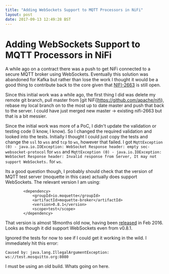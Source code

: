 ```yaml
---
title: "Adding WebSockets Support to MQTT Processors in NiFi"
layout: post
date: 2017-09-13 12:49:28 BST
---
```


# Adding WebSockets Support to MQTT Processors in NiFi
A while ago on a contract there was a push to get NiFi connected to a secure MQTT broker using WebSockets. Eventually this solution was abandoned for Kafka but rather than lose the work I thought it would be a good thing to contribute back to the core given that [NIFI-2663](https://issues.apache.org/jira/browse/NIFI-2663) is still open. 

Since this initial work was a while ago, the first thing I did was delete my remote git branch, pull master from [git NiFi]https://github.com/apache/nifi), rebase my local branch on to the most up to date master and push that back to the server. I could have just merged new master -> existing nifi-2663 but that is a bit messier.

Since the initial work was more of a PoC, I didn't update the validation or testing code (I know, I know). So I changed the required validation and looked into the tests. Initially I thought I could just copy the tests and change the `ssl` to `wss` and `tcp` to `ws`, however that failed. I got `MqttException (0) - java.io.IOException: WebSocket Response header: empty sec-websocket-protocol` for `wss` and `MqttException (0) - java.io.IOException: WebSocket Response header: Invalid response from Server, It may not support WebSockets.` for `ws`. 

Its a good question though, I probably should check that the version of MQTT test server (moquette in this case) actually does support WebSockets.
The relevant version I am using:

~~~
        <dependency>
            <groupId>io.moquette</groupId>
            <artifactId>moquette-broker</artifactId>
            <version>0.8.1</version>
            <scope>test</scope>
        </dependency>
~~~

That version is almost 18months old now, having been [released](https://github.com/andsel/moquette/releases/tag/v0.8.1) in Feb 2016. Looks as though it did support WebSockets even from v0.8.1. 

Ignored the tests for now to see if I could get it working in the wild. I immediately hit this error:

~~~
Caused by: java.lang.IllegalArgumentException: ws://test.mosquitto.org:8080
~~~

I must be using an old build. Whats going on here.
